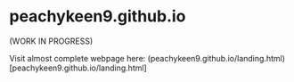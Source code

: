 # peachykeen9.github.io
(WORK IN PROGRESS)

Visit almost complete webpage here: (peachykeen9.github.io/landing.html)[peachykeen9.github.io/landing.html]
